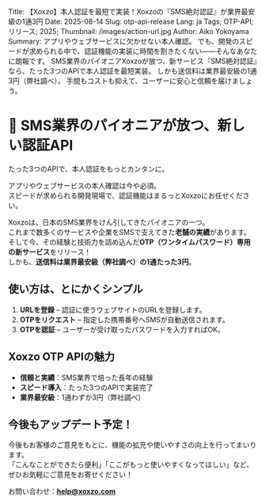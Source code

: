 Title: 【Xoxzo】本人認証を最短で実装！Xoxzoの『SMS絶対認証』が業界最安級の1通3円
Date: 2025-08-14
Slug: otp-api-release
Lang: ja
Tags; OTP-API; リリース; 2025;
Thumbnail: /images/action-url.jpg
Author: Aiko Yokoyama
Summary: アプリやウェブサービスに欠かせない本人確認。
でも、開発のスピードが求められる中で、認証機能の実装に時間を割きたくない——そんなあなたに朗報です。
SMS業界のパイオニアXoxzoが放つ、新サービス『SMS絶対認証』なら、たった3つのAPIで本人認証を最短実装。
しかも送信料は業界最安級の1通3円（弊社調べ）。
手間もコストも抑えて、ユーザーに安心と信頼を届けましょう。


# 📢 SMS業界のパイオニアが放つ、新しい認証API
たった3つのAPIで、本人認証をもっとカンタンに。  

アプリやウェブサービスの本人確認は今や必須。  
スピードが求められる開発現場で、認証機能はまるっとXoxzoにお任せください。  

Xoxzoは、日本のSMS業界をけん引してきたパイオニアの一つ。  
これまで数多くのサービスや企業をSMSで支えてきた**老舗の実績**があります。  
そして今、その経験と技術力を詰め込んだ**OTP（ワンタイムパスワード）専用の新サービス**をリリース！  
しかも、**送信料は業界最安級（弊社調べ）の1通たった3円**。  

## 使い方は、とにかくシンプル
1. **URLを登録** – 認証に使うウェブサイトのURLを登録します。  
2. **OTPをリクエスト** – 指定した携帯番号へSMSが自動送信されます。  
3. **OTPを認証** – ユーザーが受け取ったパスワードを入力すればOK。  

## Xoxzo OTP APIの魅力
- **信頼と実績**：SMS業界で培った長年の経験  
- **スピード導入**：たった3つのAPIで実装完了  
- **業界最安級**：1通わずか3円（弊社調べ）  

## 今後もアップデート予定！

今後もお客様のご意見をもとに、機能の拡充や使いやすさの向上を行ってまいります。  
「こんなことができたら便利」「ここがもっと使いやすくなってほしい」など、ぜひお気軽にご意見をお寄せください！

お問い合わせ：**help@xoxzo.com**